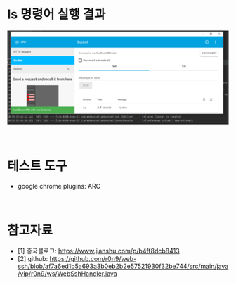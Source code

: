 
# ls 명령어 실행 결과
![](./imgs/ls%20명령어%20결과.png)

<br>

# 테스트 도구
* google chrome plugins: ARC

<br>

# 참고자료
* [1] 중국블로그: https://www.jianshu.com/p/b4ff8dcb8413
* [2] github: https://github.com/r0n9/web-ssh/blob/af7a6ed1b5a693a3b0eb2b2e57521930f32be744/src/main/java/vip/r0n9/ws/WebSshHandler.java